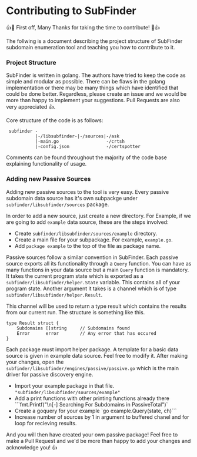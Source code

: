# Contributing to SubFinder

:+1::tada: First off, Many Thanks for taking the time to contribute! :tada::+1:

The follwing is a document describing the project structure of SubFinder subdomain enumeration tool and teaching you how to contribute to it.

### Project Structure

SubFinder is written in golang. The authors have tried to keep the code as simple and modular as possible. There can be flaws in the golang implementation or there may be many things which have identified that could be done better. Regardless, please
create an issue and we would be more than happy to implement your suggestions. Pull Requests are also very appreciated :+1:.

Core structure of the code is as follows:
```
 subfinder -
           |-/libsubfinder-|-/sources|-/ask
           |-main.go                  -/crtsh
           |-config.json              -/certspotter
```

Comments can be found throughout the majority of the code base explaining functionality of usage.

### Adding new Passive Sources

Adding new passive sources to the tool is very easy. Every passive subdomain data source has it's own subpackge under `subfinder/libsubfinder/sources` package. 

In order to add a new source, just create a new directory. For Example, if we are going to add `example` data source, these are the steps involved:

- Create `subfinder/libsubfinder/sources/example` directory.
- Create a main file for your subpackage. For example, `example.go`.
- Add `package example` to the top of the file as package name.

Passive sources follow a similar convention in SubFinder. Each passive source exports all its functionality through a ```Query``` function.
You can have as many functions in your data source but a main ```Query``` function is mandatory. It takes the current program state which is exported as a ```subfinder/libsubfinder/helper.State``` variable. This contains all of your program state. Another argument it takes is a channel which is of type ```subfinder/libsubfinder/helper.Result```.

This channel will be used to return a type result which contains the results from our current run. The structure is something like this.
```golang
type Result struct {
    Subdomains []string     // Subdomains found
    Error      error        // Any error that has occured
}
```

Each package must import helper package. A template for a basic data source is given in example data source. Feel free to modify it.
After making your changes, open the ```subfinder/libsubfinder/engines/passive/passive.go``` which is the main driver for passive discovery engine.

- Import your example package in that file. `"subfinder/libsubfinder/sources/example"`
- Add a print functions with other printing functions already there ```fmt.Printf("\n[-] Searching For Subdomains in PassiveTotal")`
- Create a goquery for your example `go example.Query(state, ch)```
- Increase number of sources by 1 in argument to buffered chanel and for loop for recieving results.

And you will then have created your own passive package! Feel free to make a Pull Request and we'd be more than happy to add your changes and acknowledge you! :+1:






